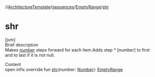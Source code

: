 //[ArchitectureTemplate](../../index.md)/[sequences](../index.md)/[EmptyRange](index.md)/[shr](shr.md)



# shr  
[jvm]  
Brief description  
Makes [number]() steps forward for each item.Adds step * [number] to first and to last if it is not null.  
  
  
Content  
open infix override fun [shr](shr.md)(number: [Number](https://kotlinlang.org/api/latest/jvm/stdlib/kotlin/-number/index.html)): [EmptyRange](index.md)  



